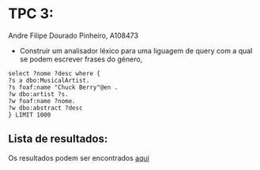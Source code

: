 # TPC 3:
Andre Filipe Dourado Pinheiro, A108473

 - Construir um analisador léxico para uma liguagem de query com a qual se podem escrever frases do género,

```
select ?nome ?desc where {
?s a dbo:MusicalArtist.
?s foaf:name "Chuck Berry"@en .
?w dbo:artist ?s.
?w foaf:name ?nome.
?w dbo:abstract ?desc
} LIMIT 1000
```

## Lista de resultados:

Os resultados podem ser encontrados [aqui](./analyser.ipynb)